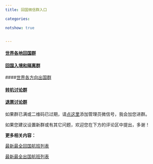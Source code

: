 ```yaml
---
title: 回国微信群入口

categories:

notshow: true


---
```


#### [世界各地回国群](https://mp.weixin.qq.com/s/ihMYU-6iIArwB9TqD49Ueg)



#### [回国入境和隔离群](https://mp.weixin.qq.com/s/iO6d4poad1E3WDRCkG61Ew)



####[世界各方向出国群](https://mp.weixin.qq.com/s/g4vBRTTRVb8ExbgKCwSVIw)



#### [转机讨论群](https://mp.weixin.qq.com/s/lD0SCHUhaCT41UNF7_oGoQ)



#### [退票讨论群](https://mp.weixin.qq.com/s/KO0rZ0BzDTlmwLXP_Npc8Q)



如果群已满或二维码已过期，请[点这里](https://mp.weixin.qq.com/s/lm14EySamxKjeVbmqG_Nng)添加管理员微信号，我会加您进群。



如果您建议设置新群或有其它问题，欢迎您在下方的评论区中提出，多谢！



**更多相关内容：**

[最新最全回国航班列表](/回国航班列表)

[最新最全出国航班列表](/出国航班列表)